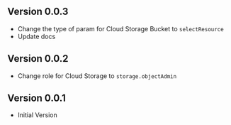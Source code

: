 ## Version 0.0.3

- Change the type of param for Cloud Storage Bucket to `selectResource`
- Update docs

## Version 0.0.2

- Change role for Cloud Storage to `storage.objectAdmin`

## Version 0.0.1

- Initial Version
